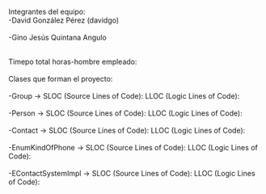 Integrantes del equipo:
<br>-David González Pérez (davidgo)</br>
<br>-Gino Jesús Quintana Angulo</br>

<br>Timepo total horas-hombre empleado:</br>
<br>Clases que forman el proyecto:</br>
<br> -Group -> SLOC (Source Lines of Code):    LLOC (Logic Lines of Code):</br>
<br> -Person -> SLOC (Source Lines of Code):    LLOC (Logic Lines of Code):</br>
<br> -Contact -> SLOC (Source Lines of Code):    LLOC (Logic Lines of Code):</br>
<br> -EnumKindOfPhone -> SLOC (Source Lines of Code):    LLOC (Logic Lines of Code):</br>
<br> -EContactSystemImpl -> SLOC (Source Lines of Code):    LLOC (Logic Lines of Code):</br>
